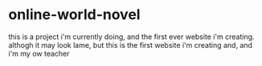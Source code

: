 # online-world-novel
this is a project i'm currently doing, and the first ever website i'm creating. 
althogh it may look lame, but this is the first website i'm creating and, and i'm my ow teacher
